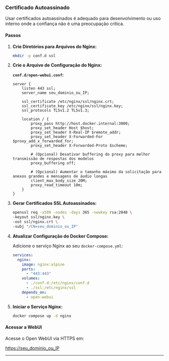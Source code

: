 ### Certificado Autoassinado


Usar certificados autoassinados é adequado para desenvolvimento ou uso interno onde a confiança não é uma preocupação crítica.

#### Passos

1. **Crie Diretórios para Arquivos do Nginx:**

    ```bash
    mkdir -p conf.d ssl
    ```

2. **Crie o Arquivo de Configuração do Nginx:**

    **`conf.d/open-webui.conf`:**

    ```nginx
    server {
        listen 443 ssl;
        server_name seu_dominio_ou_IP;

        ssl_certificate /etc/nginx/ssl/nginx.crt;
        ssl_certificate_key /etc/nginx/ssl/nginx.key;
        ssl_protocols TLSv1.2 TLSv1.3;

        location / {
            proxy_pass http://host.docker.internal:3000;
            proxy_set_header Host $host;
            proxy_set_header X-Real-IP $remote_addr;
            proxy_set_header X-Forwarded-For $proxy_add_x_forwarded_for;
            proxy_set_header X-Forwarded-Proto $scheme;

            # (Opcional) Desativar buffering do proxy para melhor transmissão de respostas dos modelos
            proxy_buffering off;

            # (Opcional) Aumentar o tamanho máximo da solicitação para anexos grandes e mensagens de áudio longas
            client_max_body_size 20M;
            proxy_read_timeout 10m;
        }
    }
    ```

3. **Gerar Certificados SSL Autoassinados:**

    ```bash
    openssl req -x509 -nodes -days 365 -newkey rsa:2048 \
    -keyout ssl/nginx.key \
    -out ssl/nginx.crt \
    -subj "/CN=seu_dominio_ou_IP"
    ```

4. **Atualizar Configuração do Docker Compose:**

    Adicione o serviço Nginx ao seu `docker-compose.yml`:

    ```yaml
    services:
      nginx:
        image: nginx:alpine
        ports:
          - "443:443"
        volumes:
          - ./conf.d:/etc/nginx/conf.d
          - ./ssl:/etc/nginx/ssl
        depends_on:
          - open-webui
    ```

5. **Iniciar o Serviço Nginx:**

    ```bash
    docker compose up -d nginx
    ```

#### Acessar a WebUI

Acesse o Open WebUI via HTTPS em:

[https://seu_dominio_ou_IP](https://seu_dominio_ou_IP)

---
